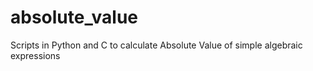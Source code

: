 # absolute_value
Scripts in Python and C to calculate Absolute Value of simple algebraic expressions
